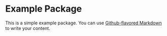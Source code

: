 # Example Package

This is a simple example package. You can use
[Github-flavored Markdown](https://github.com/wu-yy/test_pypi)
to write your content.